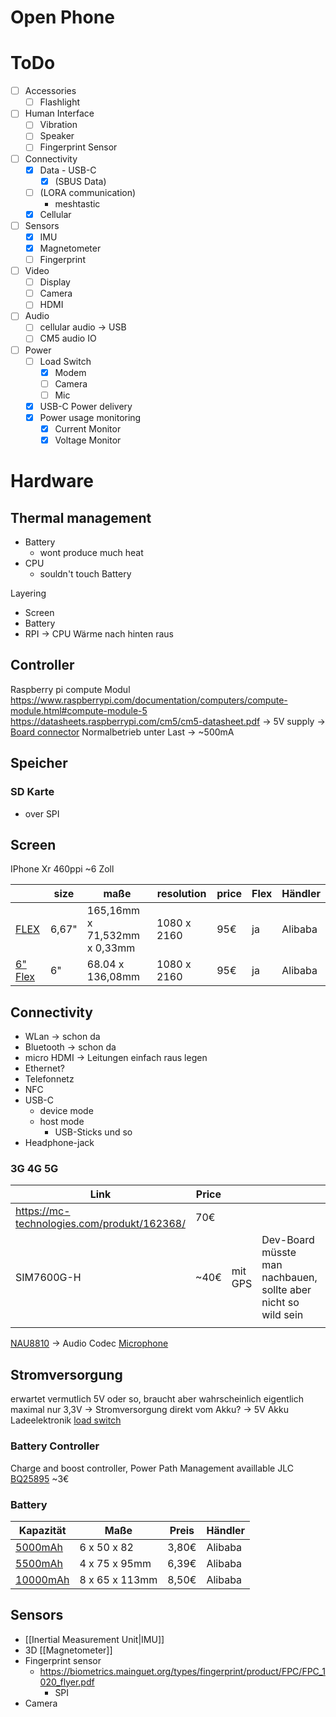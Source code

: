# Open Phone

# ToDo
- [ ] Accessories
	- [ ] Flashlight
- [ ] Human Interface
	- [ ] Vibration
	- [ ] Speaker
	- [ ] Fingerprint Sensor
- [ ] Connectivity
	- [x] Data - USB-C
		- [x] (SBUS Data)
	- [ ] (LORA communication)
		- meshtastic
	- [x] Cellular
- [ ] Sensors
	- [x] IMU
	- [x] Magnetometer
	- [ ] Fingerprint
- [ ] Video
	- [ ] Display
	- [ ] Camera
	- [ ] HDMI
- [ ] Audio
	- [ ] cellular audio $\to$ USB
	- [ ] CM5 audio IO
- [ ] Power
	- [ ] Load Switch 
		- [x] Modem
		- [ ] Camera
		- [ ] Mic
	- [x] USB-C Power delivery
	- [x] Power usage monitoring
		- [x] Current Monitor
		- [x] Voltage Monitor
# Hardware
## Thermal management
- Battery
	- wont produce much heat
- CPU
	- souldn't touch Battery

Layering
- Screen
- Battery
- RPI -> CPU Wärme nach hinten raus

## Controller
Raspberry pi compute Modul
https://www.raspberrypi.com/documentation/computers/compute-module.html#compute-module-5
https://datasheets.raspberrypi.com/cm5/cm5-datasheet.pdf
$\to$ 5V supply
$\to$ [Board connector](https://www.mouser.de/ProductDetail/Amphenol-FCI/10164227-1001A1RLF?qs=MyNHzdoqoQIc%2Fqhi8q%2FTOw%3D%3D)
Normalbetrieb unter Last $\to$ ~500mA

## Speicher
### SD Karte
- over SPI

## Screen
IPhone Xr 460ppi  ~6 Zoll



|                                                                                                                                                                         | size  | maße                         | resolution  | price | Flex | Händler |
| ----------------------------------------------------------------------------------------------------------------------------------------------------------------------- | ----- | ---------------------------- | ----------- | ----- | ---- | ------- |
| [FLEX](https://www.alibaba.com/product-detail/Super-Thin-6-67-inch-1080_1601047701892.html?spm=a2700.galleryofferlist.normal_offer.d_title.4c7013a07lG6Xn)              | 6,67" | 165,16mm x 71,532mm x 0,33mm | 1080 x 2160 | 95€   | ja   | Alibaba |
| [6" Flex](https://www.alibaba.com/product-detail/360-Degree-Bendable-6-Inch-Flexible_1600485553315.html?spm=a2700.galleryofferlist.normal_offer.d_title.4c7013a07lG6Xn) | 6"    | 68.04 x 136,08mm             | 1080 x 2160 | 95€   | ja   | Alibaba |

## Connectivity

- WLan $\to$ schon da
- Bluetooth $\to$  schon da
- micro HDMI $\to$ Leitungen einfach raus legen
- Ethernet?
- Telefonnetz
- NFC
- USB-C
	- device mode
	- host mode
		- USB-Sticks und so
- Headphone-jack


### 3G 4G 5G

| Link                                        | Price |         |                                                                | Manual                                              |
| ------------------------------------------- | ----- | ------- | -------------------------------------------------------------- | --------------------------------------------------- |
| https://mc-technologies.com/produkt/162368/ | 70€   |         |                                                                |                                                     |
| SIM7600G-H                                  | ~40€  | mit GPS | Dev-Board müsste man nachbauen, sollte aber nicht so wild sein | https://fcc.report/FCC-ID/2AJYU-8PYA007/4857209.pdf |
|                                             |       |         |                                                                |                                                     |

[NAU8810](https://octopart.com/de/datasheet/nau8810yg-nuvoton-29622521 ) $\to$ Audio Codec
[Microphone](https://octopart.com/de/ics-40618-invensense-71346755)


## Stromversorgung
erwartet vermutlich 5V oder so, braucht aber wahrscheinlich eigentlich maximal nur 3,3V
$\to$ Stromversorgung direkt vom Akku?
$\to$ 5V Akku Ladeelektronik
[load switch](https://www.ti.com/lit/ds/symlink/tps22917.pdf?ts=1749349462384)

### Battery Controller
Charge and boost controller, Power Path Management
availlable JLC
[BQ25895](https://www.ti.com/lit/ds/symlink/bq25895.pdf) ~3€


### Battery

| Kapazität                                                                                                                                               | Maße           | Preis | Händler |
| ------------------------------------------------------------------------------------------------------------------------------------------------------- | -------------- | ----- | ------- |
| [5000mAh](https://www.alibaba.com/product-detail/Lithium-Polymer-ultra-Thin-Lipo-3_1868172466.html?spm=a2700.details.you_may_like.3.b10c349ePAwK8i)     | 6 x 50 x 82    | 3,80€ | Alibaba |
| [5500mAh](https://www.alibaba.com/product-detail/3-7-V-407595-5500mah-Factory_62168748778.html?spm=a2700.details.you_may_like.15.6f191303vtdQ68)        | 4 x 75 x 95mm  | 6,39€ | Alibaba |
| [10000mAh](https://www.alibaba.com/product-detail/8065113-3-7V-Lipo-Battery-10000mah_62109571526.html?spm=a2700.details.you_may_like.21.6f191303vtdQ68) | 8 x 65 x 113mm | 8,50€ | Alibaba |


## Sensors

- [[Inertial Measurement Unit|IMU]]
- 3D [[Magnetometer]]
- Fingerprint sensor
	- https://biometrics.mainguet.org/types/fingerprint/product/FPC/FPC_1020_flyer.pdf
		- SPI
- Camera


